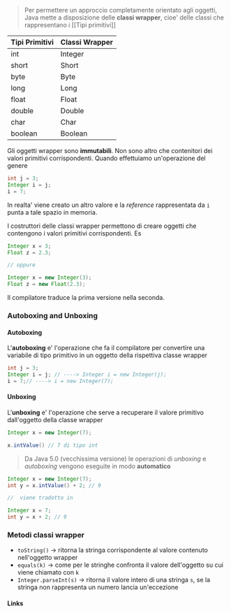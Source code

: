 >Per permettere un approccio completamente orientato agli oggetti, Java mette a disposizione delle **classi wrapper**, cioe' delle classi che rappresentano i [[Tipi primitivi]]

| Tipi Primitivi | Classi Wrapper |
| -------------- | -------------- |
| int            | Integer        |
| short          | Short          |
| byte           | Byte           |
| long           | Long           |
| float          | Float          |
| double         | Double         |
| char           | Char           |
| boolean        | Boolean        |
Gli oggetti wrapper sono **immutabili**. Non sono altro che contenitori dei valori primitivi corrispondenti. Quando effettuiamo un'operazione del genere
```java
int j = 3;
Integer i = j;
i = 7;
```
In realta' viene creato un altro valore e la *reference* rappresentata da `i` punta a tale spazio in memoria.

I costruttori delle classi wrapper permettono di creare oggetti che contengono i valori primitivi corrispondenti. Es
```java
Integer x = 3;
Float z = 2.3;

// oppure

Integer x = new Integer(3);
Float z = new Float(2.3);
```
Il compilatore traduce la prima versione nella seconda.

### Autoboxing and Unboxing
#### Autoboxing
L'**autoboxing** e' l'operazione che fa il compilatore per convertire una variabile di tipo primitivo in un oggetto della rispettiva classe wrapper
```java
int j = 3;
Integer i = j; // ----> Integer i = new Integer(j);
i = 7;// ----> i = new Integer(7);
```

#### Unboxing
L'**unboxing** e' l'operazione che serve a recuperare il valore primitivo dall'oggetto della classe wrapper
```java
Integer x = new Integer(7);

x.intValue() // 7 di tipo int
```

>Da Java 5.0 (vecchissima versione) le operazioni di *unboxing* e *autoboxing* vengono eseguite in modo **automatico**
```java
Integer x = new Integer(7);
int y = x.intValue() + 2; // 9

//  viene tradotto in 

Integer x = 7;
int y = x + 2; // 9
```

### Metodi classi wrapper
- `toString()` -> ritorna la stringa corrispondente al valore contenuto nell'oggetto wrapper
- `equals(k)` -> come per le stringhe confronta il valore dell'oggetto su cui viene chiamato con `k`
- `Integer.parseInt(s)` -> ritorna il valore intero di una stringa `s`, se la stringa non rappresenta un numero lancia un'eccezione

#### Links